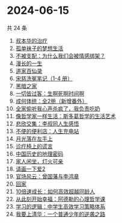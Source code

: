 # 2024-06-15

共 24 条

<!-- BEGIN WEREAD -->
<!-- 最后更新时间 2024-06-15 11:00:59 +0800 -->
1. [叔本华的治疗](https://weread.qq.com/web/bookDetail/3fc3291072937a1c3fcc453)
1. [孤单袜子的梦想生活](https://weread.qq.com/web/bookDetail/20332f60813ab8e82g013db5)
1. [不被支配：为什么我们会被情感绑架？](https://weread.qq.com/web/bookDetail/2c132990813ab8eb0g0100e3)
1. [漫长的一生](https://weread.qq.com/web/bookDetail/fe332ec0813ab8eabg0176c4)
1. [道家百仙录](https://weread.qq.com/web/bookDetail/c42324c0813ab763ag018ab3)
1. [宋慈洗冤笔记（1-4 册）](https://weread.qq.com/web/bookDetail/bea326d0813ab7fcag016618)
1. [黑暗之家](https://weread.qq.com/web/bookDetail/b5a321b0813ab83e8g0113fa)
1. [一切皆过客：生啊死啊时间啊](https://weread.qq.com/web/bookDetail/61732f90813ab8e15g0107e7)
1. [成何体统：全2册（新增番外）](https://weread.qq.com/web/bookDetail/e19325a0813ab6fefg010a1c)
1. [全家偷听我心声杀疯了，我负责吃奶](https://weread.qq.com/web/bookDetail/3d232a10813ab8eafg01768b)
1. [像哲学家一样生活：斯多葛哲学的生活艺术](https://weread.qq.com/web/bookDetail/3c6329107163d4243c6b6d1)
1. [悲欣交集：李叔同人生感悟](https://weread.qq.com/web/bookDetail/51f322c0813ab8e8ag013db9)
1. [不便的便利店：人生充电站](https://weread.qq.com/web/bookDetail/42232750813ab8e30g019aa3)
1. [月光落在左手上](https://weread.qq.com/web/bookDetail/5a332920813ab70afg017e9b)
1. [诊疗椅上的谎言](https://weread.qq.com/web/bookDetail/57e32d005d14b257e5953c5)
1. [中国历史的地理密码](https://weread.qq.com/web/bookDetail/94f32730813ab859cg017e26)
1. [家人闲坐，灯火可亲](https://weread.qq.com/web/bookDetail/10c320a071db56db10cbf8c)
1. [请画一下爱2](https://weread.qq.com/web/bookDetail/64332740813ab8c3dg013f89)
1. [官场风云：曾国藩与李鸿章](https://weread.qq.com/web/bookDetail/84432440813ab8dc1g018c93)
1. [回家](https://weread.qq.com/web/bookDetail/d0432270813ab7696g010a9d)
1. [10倍速成长：如何高效超越同龄人](https://weread.qq.com/web/bookDetail/f2b32b10813ab6a9eg0176e1)
1. [从此刻开始幸福：阿德勒的心理哲学课](https://weread.qq.com/web/bookDetail/39a32040813ab8e61g017a2f)
1. [学习的逻辑：中学生高效学习策略体系](https://weread.qq.com/web/bookDetail/b44323c072452d58b44addf)
1. [我要上清华：一个普通少年的逆袭之路](https://weread.qq.com/web/bookDetail/98a32cb0813ab8e90g013b33)
<!-- END WEREAD -->